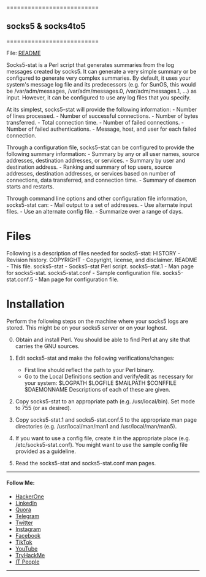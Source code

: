 ==========================
## socks5 & socks4to5
==========================

File: [README](https://github.com/Xcod3bughunt3r/socks4to5/blob/master/socks4to5.md)

Socks5-stat is a Perl script that generates summaries from the log
messages created by socks5.  It can generate a very simple summary or
be configured to generate very complex summaries.  By default, it uses
your system's message log file and its predecessors (e.g. for SunOS,
this would be /var/adm/messages, /var/adm/messages.0,
/var/adm/messages.1, ...) as input.  However, it can be configured to
use any log files that you specify.

At its simplest, socks5-stat will provide the following information:
	- Number of lines processed.
	- Number of successful connections.
	- Number of bytes transferred.
	- Total connection time.
	- Number of failed connections.
	- Number of failed authentications.
	- Message, host, and user for each failed connection.

Through a configuration file, socks5-stat can be configured to provide
the following summary information:
	- Summary by any or all user names, source addresses,
	  destination addresses, or services.
	- Summary by user and destination address.
	- Ranking and summary of top users, source addresses,
	  destination addresses, or services based on number of
	  connections, data transferred, and connection time.
	- Summary of daemon starts and restarts.

Through command line options and other configuration file information,
socks5-stat can:
	- Mail output to a set of addresses.
	- Use alternate input files.
   	- Use an alternate config file.
	- Summarize over a range of days.


Files
=====
Following is a description of files needed for socks5-stat:
	HISTORY - Revision history.
	COPYRIGHT - Copyright, license, and disclaimer.
	README - This file.
	socks5-stat - Socks5-stat Perl script.
	socks5-stat.1 - Man page for socks5-stat.
	socks5-stat.conf - Sample configuration file.
	socks5-stat.conf.5 - Man page for configuration file.


Installation
============
Perform the following steps on the machine where your socks5 logs are
stored.  This might be on your socks5 server or on your loghost.

0. Obtain and install Perl.  You should be able to find Perl at any
   site that carries the GNU sources.

1. Edit socks5-stat and make the following verifications/changes:
	- First line should reflect the path to your Perl binary.
	- Go to the Local Definitions section and verify/edit as
	  necessary for your system:
		$LOGPATH
		$LOGFILE
		$MAILPATH
		$CONFFILE
		$DAEMONNAME
	  Descriptions of each of these are given.

2. Copy socks5-stat to an appropriate path (e.g. /usr/local/bin).  Set
   mode to 755 (or as desired).

3. Copy socks5-stat.1 and socks5-stat.conf.5 to the appropriate man
   page directories (e.g. /usr/local/man/man1 and
   /usr/local/man/man5).

4. If you want to use a config file, create it in the appropriate
   place (e.g. /etc/socks5-stat.conf).  You might want to use the
   sample config file provided as a guideline.

5. Read the socks5-stat and socks5-stat.conf man pages.


****

#### Follow Me:
* [HackerOne](https://hackerone.com/xcod3bughunt3r)
* [LinkedIn](https://www.linkedin.com/in/xcod3bughunt3r)
* [Quora](https://id.quora.com/profile/ALIF-FUSOBAR?ch=10&oid=1837835981&share=f20a095b&srid=hk8GQ9&target_type=user)
* [Telegram](https://t.me/xcod3bughunt3r)
* [Twitter](https://mobile.twitter.com/Xcod3bughunt3r)
* [Instagram](https://www.instagram.com/xcod3bughunt3r)
* [Facebook](https://www.facebook.com/profile.php?id=100082527189835)
* [TikTok](https://tiktok.com/xcod3bughunt3r)
* [YouTube](https://www.youtube.com/channel/UCDRFcjutewkhAioAuqTB5wg)
* [TryHackMe](https://tryhackme.com/p/Xcod3bughunt3r)
* [IT People](https://t.me/itpeopleindonesia)

****
